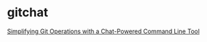 # gitchat
[Simplifying Git Operations with a Chat-Powered Command Line Tool](https://devedium.com/gitchat-an-experimental-command-line-tool-powered-by-chatgpt-for-streamlining-git-workflow-a7f9c54cf690)

